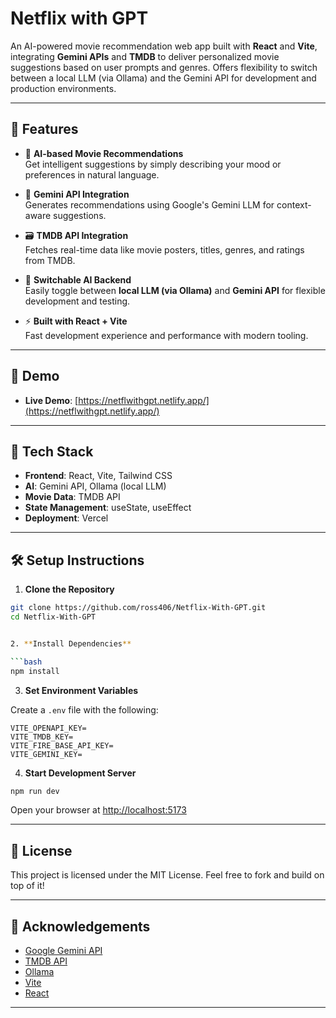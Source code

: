 # Netflix with GPT

An AI-powered movie recommendation web app built with **React** and **Vite**, integrating **Gemini APIs** and **TMDB** to deliver personalized movie suggestions based on user prompts and genres. Offers flexibility to switch between a local LLM (via Ollama) and the Gemini API for development and production environments.

---

## 🚀 Features

- 🎥 **AI-based Movie Recommendations**  
  Get intelligent suggestions by simply describing your mood or preferences in natural language.

- 🧠 **Gemini API Integration**  
  Generates recommendations using Google's Gemini LLM for context-aware suggestions.

- 🗃 **TMDB API Integration**  
  Fetches real-time data like movie posters, titles, genres, and ratings from TMDB.

- 🔄 **Switchable AI Backend**  
  Easily toggle between **local LLM (via Ollama)** and **Gemini API** for flexible development and testing.

- ⚡ **Built with React + Vite**  
  Fast development experience and performance with modern tooling.

---

## 📸 Demo

- **Live Demo**: [https://netflwithgpt.netlify.app/](https://netflwithgpt.netlify.app/)  

---

## 🧰 Tech Stack

- **Frontend**: React, Vite, Tailwind CSS  
- **AI**: Gemini API, Ollama (local LLM)  
- **Movie Data**: TMDB API  
- **State Management**: useState, useEffect  
- **Deployment**: Vercel

---

## 🛠 Setup Instructions

1. **Clone the Repository**

```bash
git clone https://github.com/ross406/Netflix-With-GPT.git
cd Netflix-With-GPT


2. **Install Dependencies**

```bash
npm install
```

3. **Set Environment Variables**

Create a `.env` file with the following:

```env
VITE_OPENAPI_KEY=
VITE_TMDB_KEY=
VITE_FIRE_BASE_API_KEY=
VITE_GEMINI_KEY=
```

4. **Start Development Server**

```bash
npm run dev
```

Open your browser at [http://localhost:5173](http://localhost:5173)

---

## 📄 License

This project is licensed under the MIT License.
Feel free to fork and build on top of it!

---

## 🙌 Acknowledgements

* [Google Gemini API](https://ai.google.dev)
* [TMDB API](https://www.themoviedb.org/)
* [Ollama](https://ollama.com)
* [Vite](https://vitejs.dev)
* [React](https://react.dev)

---

